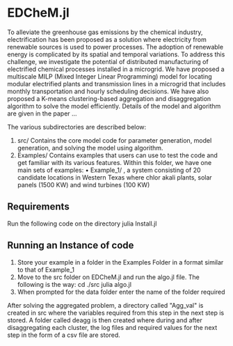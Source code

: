 # EDCheM.jl
To alleviate the greenhouse gas emissions by the chemical industry, electrification has been proposed as a solution where electricity from renewable sources is used to power processes. The adoption of renewable energy is complicated by its spatial and temporal variations.  To address this challenge, we investigate the potential of distributed manufacturing of electrified chemical processes installed in a microgrid. We have proposed a multiscale MILP (Mixed Integer Linear Programming) model for locating modular electrified plants and transmission lines in a microgrid that includes monthly transportation and hourly scheduling decisions. We have also proposed a K-means clustering-based aggregation and disaggregation algorithm to solve the model efficiently. Details of the model and algorithm are given in the paper ... 

The various subdirectories are described below:
1.	src/ Contains the core model code for parameter generation, model generation, and solving the model using algorithm.
2.	Examples/ Contains examples that users can use to test the code and get familiar with its various features. Within this folder, we have one main sets of examples:
  •	Example_1/ , a system consisting of  20 candidate locations in Western Texas where chlor akali plants, solar panels (1500 KW) and wind turbines (100 KW)


## Requirements
Run the following code on the directory
  julia Install.jl
## Running an Instance of code
1.	Store your example in a folder in the Examples Folder in a format similar to that of Example_1
2.	Move to the src folder on EDCheM.jl and run the algo.jl file. The following is the way:
  cd ./src
  julia algo.jl
3. When prompted for the data folder enter the name of the folder required

After solving the aggregated problem, a directory called "Agg_val" is created in src where the variables required from this step in the next step is stored. A folder called deagg is then created where during and after disaggregating each cluster, the log files and required values for  the next step in the form of a csv file are stored.

